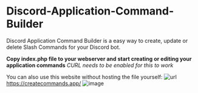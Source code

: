 # Discord-Application-Command-Builder
Discord Application Command Builder is a easy way to create, update or delete Slash Commands for your Discord bot.

**Copy index.php file to your webserver and start creating or editing your application commands**
*CURL needs to be enabled for this to work*

You can also use this website without hosting the file yourself: ![url](https://createcommands.app/)https://createcommands.app/
![image](https://github.com/Theislemanager/Discord-Application-Command-Builder/assets/143001364/e3686aa9-39b9-4cd1-838d-94489b424133)

